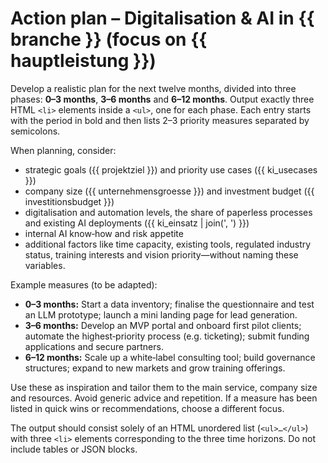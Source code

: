 # Action plan – Digitalisation & AI in {{ branche }} (focus on {{ hauptleistung }})

Develop a realistic plan for the next twelve months, divided into three phases: **0–3 months**, **3–6 months** and **6–12 months**. Output exactly three HTML `<li>` elements inside a `<ul>`, one for each phase. Each entry starts with the period in bold and then lists 2–3 priority measures separated by semicolons.

When planning, consider:

* strategic goals ({{ projektziel }}) and priority use cases ({{ ki_usecases }})
* company size ({{ unternehmensgroesse }}) and investment budget ({{ investitionsbudget }})
* digitalisation and automation levels, the share of paperless processes and existing AI deployments ({{ ki_einsatz | join(', ') }})
* internal AI know‑how and risk appetite
* additional factors like time capacity, existing tools, regulated industry status, training interests and vision priority—without naming these variables.

Example measures (to be adapted):

- **0–3 months:** Start a data inventory; finalise the questionnaire and test an LLM prototype; launch a mini landing page for lead generation.
- **3–6 months:** Develop an MVP portal and onboard first pilot clients; automate the highest‑priority process (e.g. ticketing); submit funding applications and secure partners.
- **6–12 months:** Scale up a white‑label consulting tool; build governance structures; expand to new markets and grow training offerings.

Use these as inspiration and tailor them to the main service, company size and resources. Avoid generic advice and repetition. If a measure has been listed in quick wins or recommendations, choose a different focus.

The output should consist solely of an HTML unordered list (`<ul>…</ul>`) with three `<li>` elements corresponding to the three time horizons. Do not include tables or JSON blocks.